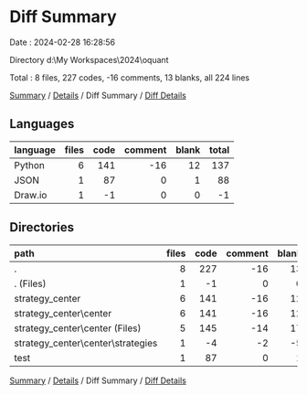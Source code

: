 # Diff Summary

Date : 2024-02-28 16:28:56

Directory d:\\My Workspaces\\2024\\oquant

Total : 8 files,  227 codes, -16 comments, 13 blanks, all 224 lines

[Summary](results.md) / [Details](details.md) / Diff Summary / [Diff Details](diff-details.md)

## Languages
| language | files | code | comment | blank | total |
| :--- | ---: | ---: | ---: | ---: | ---: |
| Python | 6 | 141 | -16 | 12 | 137 |
| JSON | 1 | 87 | 0 | 1 | 88 |
| Draw.io | 1 | -1 | 0 | 0 | -1 |

## Directories
| path | files | code | comment | blank | total |
| :--- | ---: | ---: | ---: | ---: | ---: |
| . | 8 | 227 | -16 | 13 | 224 |
| . (Files) | 1 | -1 | 0 | 0 | -1 |
| strategy_center | 6 | 141 | -16 | 12 | 137 |
| strategy_center\\center | 6 | 141 | -16 | 12 | 137 |
| strategy_center\\center (Files) | 5 | 145 | -14 | 17 | 148 |
| strategy_center\\center\\strategies | 1 | -4 | -2 | -5 | -11 |
| test | 1 | 87 | 0 | 1 | 88 |

[Summary](results.md) / [Details](details.md) / Diff Summary / [Diff Details](diff-details.md)